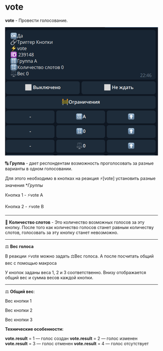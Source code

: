 # vote
**vote** - Провести голосование.

![](./1.png)



🔠  **Группа** - дает респондентам возможность проголосовать за разные варианты в одном голосовании.

Для этого необходимо в кнопках на реакция ⚡️[vote] установить разные значения **Группы*

Кнопка 1 - ⚡️vote A

Кнопка 2 - ⚡️vote B

____________________________

🔢  **Количество слотов** - Это количество возможных голосов за эту кнопку. После того как количество голосов станет равным количеству слотов, голосовать за эту кнопку станет невозможно.

____________________________

⚖️ **Вес голоса**

В реакции ⚡️vote можно задать ⚖️Вес голоса. А после посчитать общий вес с помощью макроса

У кнопок заданы веса 1, 2 и 3 соответственно. Внизу отображается общий вес и сумма весов каждой кнопки.

____________________________

⚖️ **Общий вес**: 

Вес кнопки 1  

Вес кнопки 2  

Вес кнопки 3 


**Технические особенности:**

**vote.result** = 1 — голос создан
**vote.result** = 2 — голос изменен
**vote.result** = 3 — голос отменен
**vote.result** = 4 — голос отсутствует


